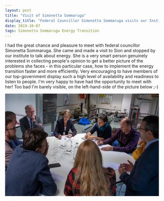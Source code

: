 ```yaml
---
layout: post
title: "Visit of Simonetta Sommaruga"
display_title: "Federal Councillor Simonetta Sommaruga visits our Institute"
date: 2019-10-07
tags: Simonetta Sommaruga Energy Transition
---
```


I had the great chance and pleasure to meet with federal councillor Simonetta Sommaruga. She came and made a visit to Sion and stopped by our institute to talk about energy. She is a very smart person genuinely interested in collecting people's opinion to get a better picture of the problems she faces - in this particular case, how to implement the energy transition faster and more efficiently. Very encouraging to have members of our top-government display such a high level of availability and readiness to listen to people. I'm very happy to have had the opportunity to meet with her! Too bad I'm barely visible, on the left-hand-side of the picture below ;-)

<img src="/image/simonetta.jpg" alt="image" style="width: 700px;"/>

